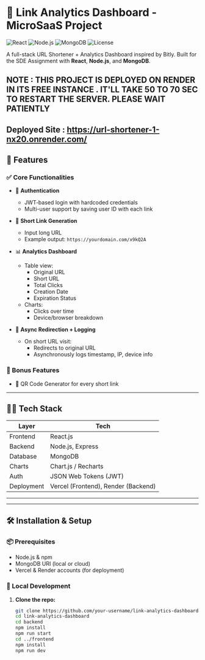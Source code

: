 # 🔗 Link Analytics Dashboard - MicroSaaS Project

![React](https://img.shields.io/badge/frontend-react-blue.svg)
![Node.js](https://img.shields.io/badge/backend-node.js-green.svg)
![MongoDB](https://img.shields.io/badge/database-mongodb-brightgreen.svg)
![License](https://img.shields.io/badge/license-MIT-lightgrey.svg)

A full-stack URL Shortener + Analytics Dashboard inspired by Bitly. Built for the SDE Assignment with **React**, **Node.js**, and **MongoDB**.


NOTE : THIS PROJECT IS DEPLOYED ON RENDER IN ITS FREE INSTANCE . IT'LL TAKE 50 TO 70 SEC TO RESTART THE SERVER. PLEASE WAIT PATIENTLY
---

## Deployed Site : https://url-shortener-1-nx20.onrender.com/

## 🚀 Features

### ✅ Core Functionalities

- 🔐 **Authentication**
  - JWT-based login with hardcoded credentials
  - Multi-user support by saving user ID with each link

- 🔗 **Short Link Generation**
  - Input long URL
  - Example output: `https://yourdomain.com/x9kQ2A`

- 📊 **Analytics Dashboard**
  - Table view:
    - Original URL
    - Short URL
    - Total Clicks
    - Creation Date
    - Expiration Status
  - Charts:
    - Clicks over time
    - Device/browser breakdown

- 🔄 **Async Redirection + Logging**
  - On short URL visit:
    - Redirects to original URL
    - Asynchronously logs timestamp, IP, device info

### 🎁 Bonus Features

- 📸 QR Code Generator for every short link

---

## 🧑‍💻 Tech Stack

| Layer        | Tech                          |
|--------------|-------------------------------|
| Frontend     | React.js|
| Backend      | Node.js, Express              |
| Database     | MongoDB                       |
| Charts       | Chart.js / Recharts           |
| Auth         | JSON Web Tokens (JWT)         |
| Deployment   | Vercel (Frontend), Render (Backend) |

---


---

## 🛠️ Installation & Setup

### 📦 Prerequisites

- Node.js & npm
- MongoDB URI (local or cloud)
- Vercel & Render accounts (for deployment)

### 🚧 Local Development

1. **Clone the repo:**
   ```bash
   git clone https://github.com/your-username/link-analytics-dashboard.git
   cd link-analytics-dashboard
   cd backend
   npm install
   npm run start
   cd ../frontend
   npm install
   npm run dev
